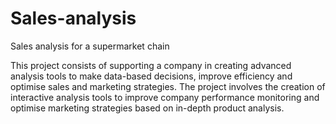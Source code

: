 # Sales-analysis
Sales analysis for a supermarket chain


This project consists of supporting a company in creating advanced analysis tools to make data-based decisions, improve efficiency and optimise sales and marketing strategies.
The project involves the creation of interactive analysis tools to improve company performance monitoring and optimise marketing strategies based on in-depth product analysis.
